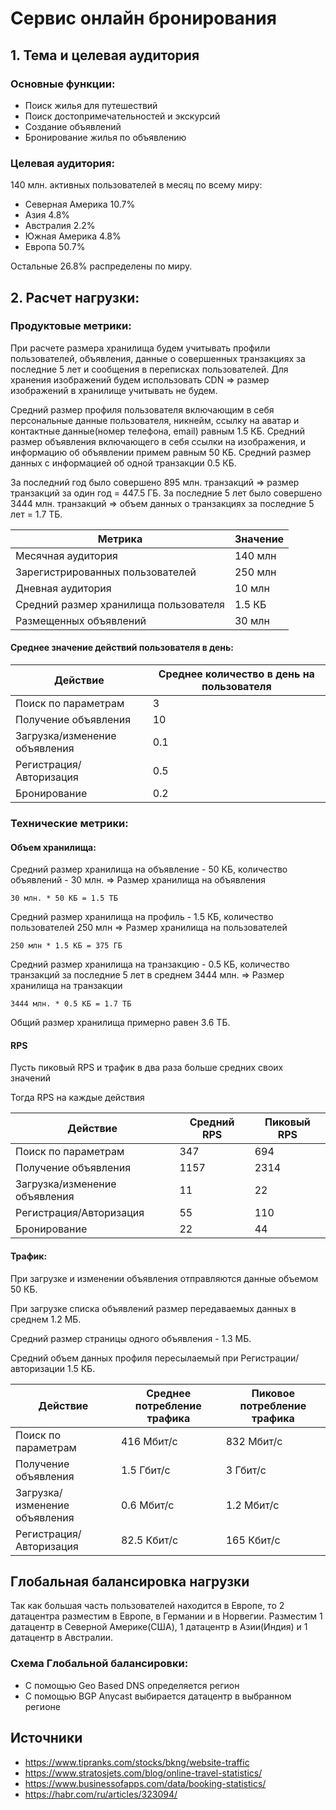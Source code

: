 # Сервис онлайн бронирования
## 1. Тема и целевая аудитория
### Основные функции:

- Поиск жилья для путешествий
- Поиск достопримечательностей и экскурсий
- Создание объявлений
- Бронирование жилья по объявлению

### Целевая аудитория:

140 млн. активных пользователей в месяц по всему миру:

- Северная Америка 10.7%
- Азия 4.8%
- Австралия 2.2%
- Южная Америка 4.8%
- Европа 50.7%

Остальные 26.8% распределены по миру.


## 2. Расчет нагрузки:

### Продуктовые метрики:

При расчете размера хранилища будем учитывать профили пользователей, объявления, данные о совершенных транзакциях за последние 5 лет и сообщения в переписках пользователей.
Для хранения изображений будем использовать CDN => размер изображений в хранилище учитывать не будем.

Средний размер профиля пользователя включающим в себя персональные данные пользователя, никнейм, ссылку на аватар и контактные данные(номер телефона, email) равным 1.5 КБ.
Средний размер объявления включающего в себя ссылки на изображения, и информацию об объявлении примем равным 50 КБ.
Средний размер данных с информацией об одной транзакции 0.5 КБ.

За последний год было совершено 895 млн. транзакций => размер транзакций за один год = 447.5 ГБ.
За последние 5 лет было совершено 3444 млн. транзакций => объем данных о транзакциях за последние 5 лет = 1.7 ТБ.


| Метрика                               | Значение |
|---------------------------------------|----------|
| Месячная аудитория                    | 140 млн  |
| Зарегистрированных пользователей      | 250 млн  |
| Дневная аудитория                     | 10 млн   |
| Средний размер хранилища пользователя | 1.5 КБ   |
| Размещенных объявлений                | 30 млн   |

#### Среднее значение действий пользователя в день:

| Действие                      | Среднее количество в день на пользователя |
|-------------------------------|-------------------------------------------|
| Поиск по параметрам           | 3                                         |
| Получение объявления          | 10                                        |
| Загрузка/изменение объявления | 0.1                                       |
| Регистрация/Авторизация       | 0.5                                       |
| Бронирование                  | 0.2                                       |

### Технические метрики:

#### Объем хранилища:

Средний размер хранилища на объявление - 50 КБ, количество объявлений - 30 млн. => Размер хранилища на объявления

```30 млн. * 50 КБ = 1.5 ТБ``` 

Средний размер хранилища на профиль - 1.5 КБ, количество пользователей 250 млн => Размер хранилища на пользователей 

```250 млн * 1.5 КБ = 375 ГБ```

Средний размер хранилища на транзакцию - 0.5 КБ, количество транзакций за последние 5 лет в среднем 3444 млн. => Размер хранилища на транзакции

```3444 млн. * 0.5 КБ = 1.7 ТБ```

Общий размер хранилища примерно равен 3.6 ТБ.

#### RPS

Пусть пиковый RPS и трафик в два раза больше средних своих значений

Тогда RPS на каждые действия

| Действие                      | Средний RPS | Пиковый RPS | 
|-------------------------------|-------------|-------------|
| Поиск по параметрам           | 347         | 694         |
| Получение объявления          | 1157        | 2314        |
| Загрузка/изменение объявления | 11          | 22          |
| Регистрация/Авторизация       | 55          | 110         |
| Бронирование                  | 22          | 44          |

#### Трафик:

При загрузке и изменении объявления отправляются данные объемом 50 КБ.

При загрузке списка объявлений размер передаваемых данных в среднем 1.2 МБ.

Средний размер страницы одного объявления - 1.3 МБ.

Средний объем данных профиля пересылаемый при Регистрации/авторизации 1.5 КБ.

| Действие                       | Среднее потребление трафика | Пиковое потребление трафика | 
|--------------------------------|-----------------------------|-----------------------------|
| Поиск по параметрам            | 416 Мбит/c                  | 832 Мбит/с                  |
| Получение объявления           | 1.5 Гбит/c                  | 3 Гбит/c                    |
| Загрузка/изменение объявления  | 0.6 Мбит/c                  | 1.2 Мбит/c                  |
| Регистрация/Авторизация        | 82.5 Кбит/с                 | 165 Кбит/с                  | 

## Глобальная балансировка нагрузки

Так как большая часть пользователей находится в Европе, то 2 датацентра разместим в Европе, в Германии и в Норвегии.
Разместим 1 датацентр в Северной Америке(США), 1 датацентр в Азии(Индия) и 1 датацентр в Австралии.

### Схема Глобальной балансировки:

- С помощью Geo Based DNS определяется регион
- С помощью BGP Anycast выбирается датацентр в выбранном регионе

## Источники

- https://www.tipranks.com/stocks/bkng/website-traffic
- https://www.stratosjets.com/blog/online-travel-statistics/
- https://www.businessofapps.com/data/booking-statistics/
- https://habr.com/ru/articles/323094/